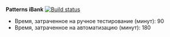 **Patterns iBank** [![Build status](https://ci.appveyor.com/api/projects/status/ycyeej9rwanpqqxq?svg=true)](https://ci.appveyor.com/project/Flayka/patternsibank)

* Время, затраченное на ручное тестирование (минут): 90
* Время, затраченное на автоматизацию (минут): 180